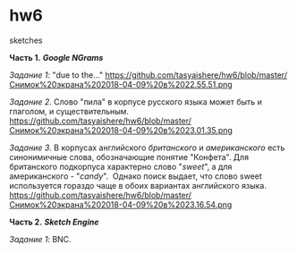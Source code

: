 # hw6
sketches


__Часть 1.__ __*Google NGrams*__



_Задание 1_: "due to the..." https://github.com/tasyaishere/hw6/blob/master/Снимок%20экрана%202018-04-09%20в%2022.55.51.png 



_Задание 2_. Слово "пила" в корпусе русского языка может быть и глаголом, и существительным. https://github.com/tasyaishere/hw6/blob/master/Снимок%20экрана%202018-04-09%20в%2023.01.35.png



_Задание 3_. В корпусах английского _британского_ и _американского_ есть синонимичные слова, обозначающие понятие "Конфета". Для британского подкорпуса характерно слово "_sweet_", а для американского - "_candy_".  Однако поиск выдает, что слово sweet используется гораздо чаще в обоих вариантах английского языка. https://github.com/tasyaishere/hw6/blob/master/Снимок%20экрана%202018-04-09%20в%2023.16.54.png



__Часть 2.__ __*Sketch Engine*__



_Задание 1_: BNC. 
